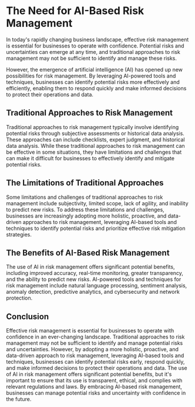 The Need for AI-Based Risk Management
============================================================

In today's rapidly changing business landscape, effective risk management is essential for businesses to operate with confidence. Potential risks and uncertainties can emerge at any time, and traditional approaches to risk management may not be sufficient to identify and manage these risks.

However, the emergence of artificial intelligence (AI) has opened up new possibilities for risk management. By leveraging AI-powered tools and techniques, businesses can identify potential risks more effectively and efficiently, enabling them to respond quickly and make informed decisions to protect their operations and data.

Traditional Approaches to Risk Management
-----------------------------------------

Traditional approaches to risk management typically involve identifying potential risks through subjective assessments or historical data analysis. These approaches can include checklists, expert judgment, and historical data analysis. While these traditional approaches to risk management can be effective in some situations, they have limitations and challenges that can make it difficult for businesses to effectively identify and mitigate potential risks.

The Limitations of Traditional Approaches
-----------------------------------------

Some limitations and challenges of traditional approaches to risk management include subjectivity, limited scope, lack of agility, and inability to predict new risks. To address these limitations and challenges, businesses are increasingly adopting more holistic, proactive, and data-driven approaches to risk management, leveraging AI-based tools and techniques to identify potential risks and prioritize effective risk mitigation strategies.

The Benefits of AI-Based Risk Management
----------------------------------------

The use of AI in risk management offers significant potential benefits, including improved accuracy, real-time monitoring, greater transparency, and the ability to predict new risks. AI-powered tools and techniques for risk management include natural language processing, sentiment analysis, anomaly detection, predictive analytics, and cybersecurity and network protection.

Conclusion
----------

Effective risk management is essential for businesses to operate with confidence in an ever-changing landscape. Traditional approaches to risk management may not be sufficient to identify and manage potential risks and uncertainties. However, by adopting a more holistic, proactive, and data-driven approach to risk management, leveraging AI-based tools and techniques, businesses can identify potential risks early, respond quickly, and make informed decisions to protect their operations and data. The use of AI in risk management offers significant potential benefits, but it's important to ensure that its use is transparent, ethical, and complies with relevant regulations and laws. By embracing AI-based risk management, businesses can manage potential risks and uncertainty with confidence in the future.
